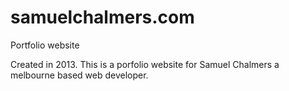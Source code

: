samuelchalmers.com
==================

Portfolio website

Created in 2013. This is a porfolio website for Samuel Chalmers a melbourne based web developer.
